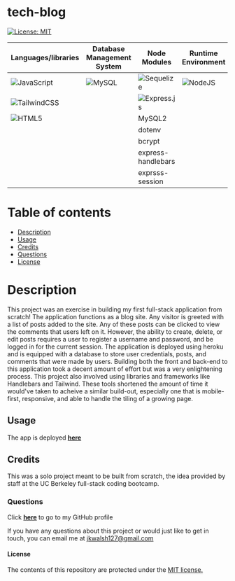 # tech-blog

[![License: MIT](https://img.shields.io/badge/License-MIT-yellow.svg)](https://opensource.org/licenses/MIT)

|   Languages/libraries   | Database Management System  |  Node Modules | Runtime Environment
| ----------- | ----------- | ----------- |  ----------- | 
| ![JavaScript](https://img.shields.io/badge/javascript-%23323330.svg?style=for-the-badge&logo=javascript&logoColor=%23F7DF1E) | ![MySQL](https://img.shields.io/badge/mysql-%2300f.svg?style=for-the-badge&logo=mysql&logoColor=white) | ![Sequelize](https://img.shields.io/badge/Sequelize-52B0E7?style=for-the-badge&logo=Sequelize&logoColor=white) | ![NodeJS](https://img.shields.io/badge/node.js-6DA55F?style=for-the-badge&logo=node.js&logoColor=white)  |
| ![TailwindCSS](https://img.shields.io/badge/tailwindcss-%2338B2AC.svg?style=for-the-badge&logo=tailwind-css&logoColor=white)  |   |  ![Express.js](https://img.shields.io/badge/express.js-%23404d59.svg?style=for-the-badge&logo=express&logoColor=%2361DAFB) |   |
| ![HTML5](https://img.shields.io/badge/html5-%23E34F26.svg?style=for-the-badge&logo=html5&logoColor=white)  |   |  MySQL2 |   |
|   |   |  dotenv |   |
|   |   |  bcrypt |   |
|   |   |  express-handlebars |   |
|   |   |  exprsss-session |   |

# Table of contents
* [Description](#description)
* [Usage](#usage)
* [Credits](#credits)
* [Questions](#questions)
* [License](#license)

# Description
This project was an exercise in building my first full-stack application from scratch! The application functions as a blog site. Any visitor is greeted with a list of posts added to the site. Any of these posts can be clicked to view the comments that users left on it. However, the ability to create, delete, or edit posts requires a user to register a username and password, and be logged in for the current session. The application is deployed using heroku and is equipped with a database to store user credentials, posts, and comments that were made by users. Building both the front and back-end to this application took a decent amount of effort but was a very enlightening process.
This project also involved using libraries and frameworks like Handlebars and Tailwind. These tools shortened the amount of time it would've taken to acheive a similar build-out, especially one that is mobile-first, responsive, and able to handle the tiling of a growing page. 

## Usage
The app is deployed <a href="https://fierce-reef-46335.herokuapp.com/" target="_blank">**here**<a> 



## Credits
This was a solo project meant to be built from scratch, the idea provided by staff at the UC Berkeley full-stack coding bootcamp.

### Questions
Click <a href="https://github.com/jkwalsh127" target="_blank">**here**<a> to go to my GitHub profile

If you have any questions about this project or would just like to get in touch, you can email me at <a href="mailto:jkwalsh127@gmail.com" target="_blank">jkwalsh127@gmail.com</a>

#### License
The contents of this repository are protected under the <a href="https://opensource.org/licenses/MIT">MIT license.</a>
